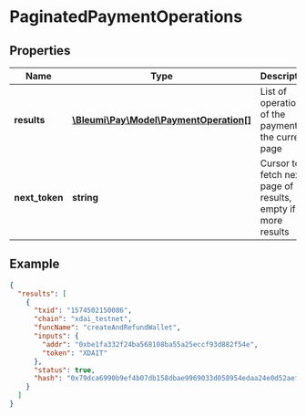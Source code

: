 # PaginatedPaymentOperations

## Properties
Name | Type | Description | Notes
------------ | ------------- | ------------- | -------------
**results** | [**\Bleumi\Pay\Model\PaymentOperation[]**](PaymentOperation.md) | List of operations of the payment in the current page | 
**next_token** | **string** | Cursor to fetch next page of results, empty if no more results | [optional] 


## Example

```json
{
  "results": [
    {
      "txid": "1574502150086",
      "chain": "xdai_testnet",
      "funcName": "createAndRefundWallet",
      "inputs": {
        "addr": "0xbe1fa332f24ba568108ba55a25eccf93d882f54e",
        "token": "XDAIT"
      },
      "status": true,
      "hash": "0x79dca6990b9ef4b07db158dbae9969033d058954edaa24e0d52aef80ef05eca8"
    }
  ]
}
```